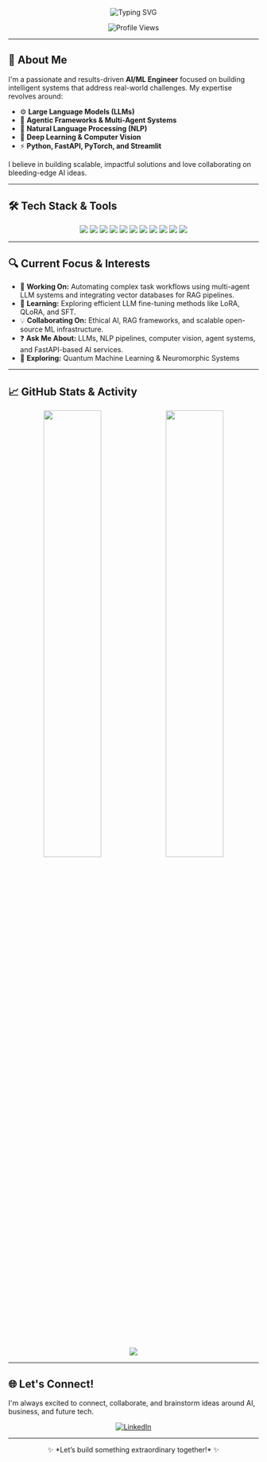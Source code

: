 <!-- Banner -->
<p align="center">
  <img src="https://readme-typing-svg.demolab.com/?lines=Hi+I'm+Ashwath+David!;AI/ML+Engineer+%7C+LLM+Developer+%7C+Tech+Explorer;&center=true&width=500&height=50&font=Fira+Code&pause=1000&color=0E75B6&vCenter=true" alt="Typing SVG">
</p>

<p align="center">
  <img src="https://komarev.com/ghpvc/?username=adx-coder&label=Profile%20Views&color=0e75b6&style=flat-square&logo=github" alt="Profile Views"/>
</p>

---

## 🚀 About Me

I'm a passionate and results-driven **AI/ML Engineer** focused on building intelligent systems that address real-world challenges. My expertise revolves around:

- ⚙️ **Large Language Models (LLMs)**  
- 🤖 **Agentic Frameworks & Multi-Agent Systems**  
- 💬 **Natural Language Processing (NLP)**  
- 🧠 **Deep Learning & Computer Vision**  
- ⚡ **Python, FastAPI, PyTorch, and Streamlit**

I believe in building scalable, impactful solutions and love collaborating on bleeding-edge AI ideas.

---

## 🛠️ Tech Stack & Tools

<p align="center">
  <img src="https://img.shields.io/badge/Python-3676AB?style=for-the-badge&logo=python&logoColor=white"/>
  <img src="https://img.shields.io/badge/PyTorch-EE4C2C?style=for-the-badge&logo=pytorch&logoColor=white"/>
  <img src="https://img.shields.io/badge/FastAPI-009688?style=for-the-badge&logo=fastapi&logoColor=white"/>
  <img src="https://img.shields.io/badge/NLP-4B8BBE?style=for-the-badge&logo=spacy&logoColor=white"/>
  <img src="https://img.shields.io/badge/Computer%20Vision-0B3D91?style=for-the-badge&logo=opencv&logoColor=white"/>
  <img src="https://img.shields.io/badge/LLMs-8A2BE2?style=for-the-badge&logo=openai&logoColor=white"/>
  <img src="https://img.shields.io/badge/Agentic%20AI-228B22?style=for-the-badge&logo=apacheairflow&logoColor=white"/>
  <img src="https://img.shields.io/badge/Streamlit-FF4B4B?style=for-the-badge&logo=streamlit&logoColor=white"/>
  <img src="https://img.shields.io/badge/Neo4j-008CC1?style=for-the-badge&logo=neo4j&logoColor=white"/>
  <img src="https://img.shields.io/badge/Docker-2496ED?style=for-the-badge&logo=docker&logoColor=white"/>
  <img src="https://img.shields.io/badge/Git-F05032?style=for-the-badge&logo=git&logoColor=white"/>
</p>

---

## 🔍 Current Focus & Interests

- 🧠 **Working On:** Automating complex task workflows using multi-agent LLM systems and integrating vector databases for RAG pipelines.
- 🚀 **Learning:** Exploring efficient LLM fine-tuning methods like LoRA, QLoRA, and SFT.
- 💡 **Collaborating On:** Ethical AI, RAG frameworks, and scalable open-source ML infrastructure.
- ❓ **Ask Me About:** LLMs, NLP pipelines, computer vision, agent systems, and FastAPI-based AI services.
- 🧪 **Exploring:** Quantum Machine Learning & Neuromorphic Systems

---

## 📈 GitHub Stats & Activity

<p align="center">
  <img width="48%" src="https://github-readme-stats.vercel.app/api?username=adx-coder&show_icons=true&theme=tokyonight&count_private=true&hide_border=true" />
  <img width="48%" src="https://github-readme-stats.vercel.app/api/top-langs/?username=adx-coder&layout=compact&theme=tokyonight&hide_border=true"/>
</p>

<p align="center">
  <img src="https://github-readme-activity-graph.vercel.app/graph?username=adx-coder&bg_color=1a1b27&color=9f9f9f&line=5BCDEC&point=FFFFFF&area=true&hide_border=true"/>
</p>

---

## 🌐 Let's Connect!

I'm always excited to connect, collaborate, and brainstorm ideas around AI, business, and future tech.

<p align="center">
  <a href="https://www.linkedin.com/in/ashwath-david/" target="_blank">
    <img src="https://img.shields.io/badge/LinkedIn-%230077B5.svg?&style=for-the-badge&logo=linkedin&logoColor=white" alt="LinkedIn"/>
  </a>
  <!-- <a href="mailto:youremail@example.com">
    <img src="https://img.shields.io/badge/Gmail-D14836?style=for-the-badge&logo=gmail&logoColor=white" alt="Email"/>
  </a> -->
  <!-- Add Portfolio or Blog -->
</p>

---

<p align="center">
  ✨ *Let’s build something extraordinary together!* ✨
</p>
